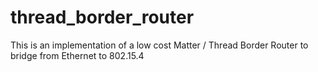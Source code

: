 # thread_border_router
This is an implementation of a low cost Matter / Thread Border Router to bridge from Ethernet to 802.15.4
